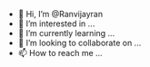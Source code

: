 - 👋 Hi, I’m @Ranvijayran
- 👀 I’m interested in ...
- 🌱 I’m currently learning ...
- 💞️ I’m looking to collaborate on ...
- 📫 How to reach me ...

<!---
Ranvijayran/Ranvijayran is a ✨ special ✨ repository because its `README.md` (this file) appears on your GitHub profile.
You can click the Preview link to take a look at your changes.
--->
